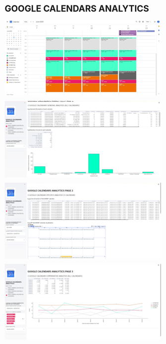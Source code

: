# GOOGLE CALENDARS ANALYTICS

![calendar_week](https://github.com/juancalvof/google-calendars-analytics/blob/master/IMAGES/calendar_week.jpg?raw=true)

![page_1](https://github.com/juancalvof/google-calendars-analytics/blob/master/IMAGES/page1.jpg?raw=true)

![page_2](https://github.com/juancalvof/google-calendars-analytics/blob/master/IMAGES/page2.jpg?raw=true)

![page_3](https://github.com/juancalvof/google-calendars-analytics/blob/master/IMAGES/page3.jpg?raw=true)